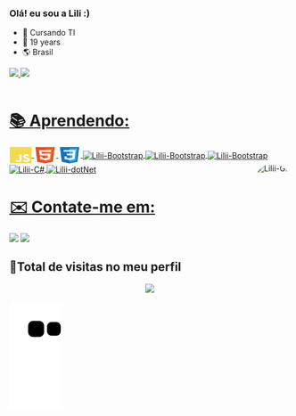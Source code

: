 ### Olá! eu sou a Lili :)

- 🌱 Cursando TI 
- 🍪 19 years 
- 🌎 Brasil


<div align="left">
  <a href="https://github.com/LiliiF">
  <img height="165em"src="https://github-readme-stats.vercel.app/api?username=LiliiF&show_icons=true&theme=tokyonight&include_all_commits=true&count_private=true"/>
  <img height="165em" src="https://github-readme-stats.vercel.app/api/top-langs/?username=LiliiF&layout=compact&langs_count=7&theme=tokyonight"/>
</div>
      
  
<div style="display: inline_block"><br>
  
   # 📚 Aprendendo:
  
  <img align="center" alt="Lilii-Js" height="30" width="40" src="https://raw.githubusercontent.com/devicons/devicon/master/icons/javascript/javascript-plain.svg">
  <img align="center" alt="Lilii-HTML" height="30" width="40" src="https://raw.githubusercontent.com/devicons/devicon/master/icons/html5/html5-original.svg">
  <img align="center" alt="Lilii-CSS" height="30" width="40" src="https://raw.githubusercontent.com/devicons/devicon/master/icons/css3/css3-original.svg">   
   <img align="center" alt="Lilii-Bootstrap" height="30" width="110" src="https://img.shields.io/badge/Bootstrap-563D7C?style=for-the-badge&logo=bootstrap&logoColor=white">
   <img align="center" alt="Lilii-Bootstrap" height="30" width="110" src="https://img.shields.io/badge/Flutter-02569B?style=for-the-badge&logo=flutter&logoColor=white">
  <img align="center" alt="Lilii-Bootstrap" height="30" width="110" src="https://img.shields.io/badge/MySQL-00000F?style=for-the-badge&logo=mysql&logoColor=white">
  <img align="center" alt="Lilii-C#" height="40" width="110" src="https://cdn.jsdelivr.net/gh/devicons/devicon/icons/csharp/csharp-original.svg">
  <img align="center" alt="Lilii-dotNet" height="30" width="40" src="https://cdn.jsdelivr.net/gh/devicons/devicon/icons/dotnetcore/dotnetcore-original.svg">
  
  <img align="right" alt="Lilii-Gif" height="150" style="border-radius:50px;" src="https://cdn.discordapp.com/attachments/585243177754296341/942468904947703859/gifzin.gif">
</div>
  		
 ##
  
<div>
  
  # ✉️ Contate-me em:
  <a href="mailto:lilif0458@gmail.com" target="_blank"><img src="https://img.shields.io/badge/-Gmail-%23333?style=for-the-badge&logo=gmail&logoColor=white" target="_blank"></a>
  <a href="https://github.com/LiliiF" target="_blank"><img src="https://img.shields.io/badge/GitHub-100000?style=for-the-badge&logo=github&logoColor=white" target="_blank"></a>
</div>


 ## 🍄Total de visitas no meu perfil  <br>
 <p align="center"> 
   <img alingn="center" src="https://profile-counter.glitch.me/LiliiF/count.svg" />
 </p>


![Snake animation](https://github.com/LiliiF/LiliiF/blob/output/github-contribution-grid-snake.svg)
  


